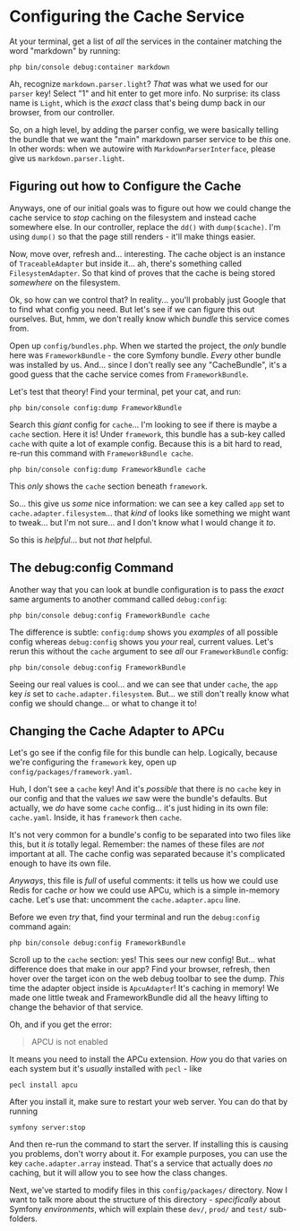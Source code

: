 # Configuring the Cache Service

At your terminal, get a list of *all* the services in the container matching
the word "markdown" by running:

```terminal
php bin/console debug:container markdown
```

Ah, recognize `markdown.parser.light`? *That* was what we used for our `parser` key!
Select "1" and hit enter to get more info. No surprise: its class name is `Light`,
which is the *exact* class that's being dump back in our browser, from our controller.

So, on a high level, by adding the parser config, we were basically telling the
bundle that we want the "main" markdown parser service to be *this* one. In
other words: when we autowire with `MarkdownParserInterface`, please give us
`markdown.parser.light`.

## Figuring out how to Configure the Cache

Anyways, one of our initial goals was to figure out how we could change the
cache service to *stop* caching on the filesystem and instead cache somewhere
else. In our controller, replace the `dd()` with `dump($cache)`. I'm using `dump()`
so that the page still renders - it'll make things easier.

Now, move over, refresh and... interesting. The cache object is an instance of
`TraceableAdapter` but inside it... ah, there's something called `FilesystemAdapter`.
So that kind of proves that the cache is being stored *somewhere* on the filesystem.

Ok, so how can we control that? In reality... you'll probably just Google that
to find what config you need. But let's see if we can figure this out ourselves.
But, hmm, we don't really know which *bundle* this service comes from.

Open up `config/bundles.php`. When we started the project, the *only* bundle here
was `FrameworkBundle` - the core Symfony bundle. *Every* other bundle was
installed by us. And... since I don't really see any "CacheBundle", it's a good
guess that the cache service comes from `FrameworkBundle`.

Let's test that theory! Find your terminal, pet your cat, and run:

```terminal
php bin/console config:dump FrameworkBundle
```

Search this *giant* config for `cache`... I'm looking to see if there is maybe
a `cache` section. Here it is! Under `framework`, this bundle has a sub-key
called `cache` with quite a lot of example config. Because this is a bit hard
to read, re-run this command with `FrameworkBundle cache`.

```terminal-silent
php bin/console config:dump FrameworkBundle cache
```

This *only* shows the `cache` section beneath `framework`.

So... this give us *some* nice information: we can see a key called `app`
set to `cache.adapter.filesystem`... that *kind* of looks like something we
might want to tweak... but I'm not sure... and I don't know what I would change
it *to*.

So this is *helpful*... but not *that* helpful.

## The debug:config Command

Another way that you can look at bundle configuration is to pass the *exact*
same arguments to another command called `debug:config`:

```terminal-silent
php bin/console debug:config FrameworkBundle cache
```

The difference is subtle: `config:dump` shows you *examples* of all possible
config whereas `debug:config` shows you *your* real, current values. Let's rerun
this without the `cache` argument to see *all* our `FrameworkBundle` config:

```terminal-silent
php bin/console debug:config FrameworkBundle
```

Seeing our real values is cool... and we can see that under `cache`, the `app`
key *is* set to `cache.adapter.filesystem`. But... we still don't really know
what config we should change... or what to change it to!

## Changing the Cache Adapter to APCu

Let's go see if the config file for this bundle can help. Logically, because we're
configuring the `framework` key, open up `config/packages/framework.yaml`.

Huh, I don't see a `cache` key! And it's *possible* that there *is* no `cache`
key in our config and that the values *we* saw were the bundle's defaults. But
actually, we *do* have some `cache` config... it's just hiding in its own file:
`cache.yaml`. Inside, it has `framework` then `cache`.

It's not very common for a bundle's config to be separated into two files like
this, but it *is* totally legal. Remember: the names of these files are *not*
important at all. The cache config was separated because it's complicated enough
to have its own file.

*Anyways*, this file is *full* of useful comments: it tells us how we could use
Redis for cache *or* how we could use APCu, which is a simple in-memory cache.
Let's use that: uncomment the `cache.adapter.apcu` line.

Before we even *try* that, find your terminal and run the `debug:config` command
again:

```terminal-silent
php bin/console debug:config FrameworkBundle
```

Scroll up to the `cache` section: yes! This sees our new config! But... what
difference does that make in our app? Find your browser, refresh, then
hover over the target icon on the web debug toolbar to see the dump. *This* time
the adapter object inside is `ApcuAdapter`! It's caching in memory! We made
one little tweak and FrameworkBundle did all the heavy lifting to change the
behavior of that service.

Oh, and if you get the error:

> APCU is not enabled

It means you need to install the APCu extension. *How* you do that varies on
each system but it's *usually* installed with `pecl` - like

```terminal
pecl install apcu
```

After you install it, make sure to restart your web server. You can do that by
running

```terminal
symfony server:stop
```

And then re-run the command to start the server. If installing this is causing
you problems, don't worry about it. For example purposes, you can use the
key `cache.adapter.array` instead. That's a service that actually does *no* caching,
but it will allow you to see how the class changes.

Next, we've started to modify files in this `config/packages/` directory.
Now I want to talk more about the structure of this directory - *specifically* about
Symfony *environments*, which will explain these `dev/`, `prod/` and `test/`
sub-folders.

